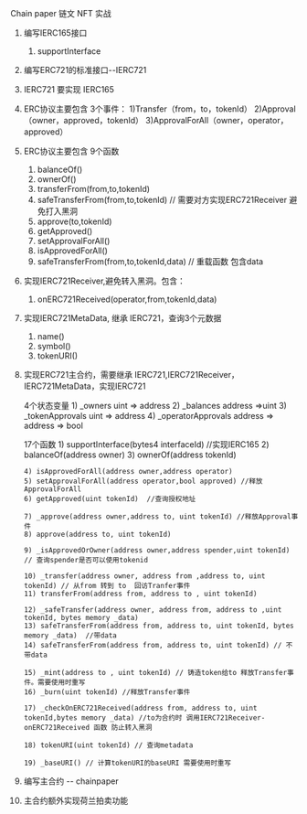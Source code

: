 Chain paper 链文 NFT 实战

1. 编写IERC165接口
    1) supportInterface

2. 编写ERC721的标准接口--IERC721

3. IERC721 要实现 IERC165

4. ERC协议主要包含 3个事件：
    1)Transfer（from，to，tokenId）
    2)Approval（owner，approved，tokenId）
    3)ApprovalForAll（owner，operator，approved）

5. ERC协议主要包含 9个函数
    1) balanceOf()
    2) ownerOf()
    3) transferFrom(from,to,tokenId)
    4) safeTransferFrom(from,to,tokenId) // 需要对方实现ERC721Receiver 避免打入黑洞
    5) approve(to,tokenId)
    6) getApproved()
    7) setApprovalForAll()
    8) isApprovedForAll()
    9) safeTransferFrom(from,to,tokenId,data) // 重载函数 包含data

6. 实现IERC721Receiver,避免转入黑洞。包含：
    1) onERC721Received(operator,from,tokenId,data)

7. 实现IERC721MetaData, 继承 IERC721，查询3个元数据
    1) name()
    2) symbol()
    3) tokenURI()

8. 实现ERC721主合约，需要继承 IERC721,IERC721Receiver，IERC721MetaData，实现IERC721

    4个状态变量
       1) _owners   uint => address
       2) _balances     address =>uint 
       3) _tokenApprovals   uint => address
       4) _operatorApprovals  address => address => bool 

    17个函数
       1) supportInterface(bytes4 interfaceId) //实现IERC165
       2) balanceOf(address owner)
       3) ownerOf(address tokenId)

       4) isApprovedForAll(address owner,address operator)
       5) setApprovalForAll(address operator,bool approved) //释放ApprovalForAll
       6) getApproved(uint tokenId)  //查询授权地址

       7) _approve(address owner,address to, uint tokenId) //释放Approval事件
       8) approve(address to, uint tokenId)

       9) _isApprovedOrOwner(address owner,address spender,uint tokenId) // 查询spender是否可以使用tokenid

       10) _transfer(address owner, address from ,address to, uint tokenId) // 从from 转到 to  回访Tranfer事件
       11) transferFrom(address from, address to , uint tokenId)

       12) _safeTransfer(address owner, address from, address to ,uint tokenId, bytes memory _data)
       13) safeTransferFrom(address from, address to, uint tokenId, bytes memory _data)  //带data
       14) safeTransferFrom(address from, address to, uint tokenId) // 不带data

       15) _mint(address to , uint tokenId) // 铸造token给to 释放Transfer事件。需要使用时重写
       16) _burn(uint tokenId) //释放Transfer事件 

       17) _checkOnERC721Received(address from, address to, uint tokenId,bytes memory _data) //to为合约时 调用IERC721Receiver-onERC721Received 函数 防止转入黑洞

       18) tokenURI(uint tokenId) // 查询metadata

       19) _baseURI() // 计算tokenURI的baseURI 需要使用时重写    


9. 编写主合约 -- chainpaper

10. 主合约额外实现荷兰拍卖功能
